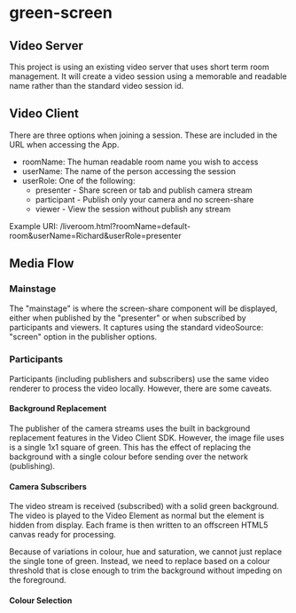 # green-screen

## Video Server

This project is using an existing video server that uses short term room management.  It will create a video session using a memorable and readable name rather than the standard video session id.

## Video Client

There are three options when joining a session.  These are included in the URL when accessing the App.

 - roomName: The human readable room name you wish to access
 - userName: The name of the person accessing the session
 - userRole: One of the following:
   - presenter - Share screen or tab and publish camera stream
   - participant - Publish only your camera and no screen-share
   - viewer - View the session without publish any stream

Example URI: /liveroom.html?roomName=default-room&userName=Richard&userRole=presenter

## Media Flow

### Mainstage

The "mainstage" is where the screen-share component will be displayed, either when published by the "presenter" or when subscribed by participants and viewers.  It captures using the standard videoSource: "screen" option in the publisher options.

### Participants

Participants (including publishers and subscribers) use the same video renderer to process the video locally.  However, there are some caveats.

#### Background Replacement

The publisher of the camera streams uses the built in background replacement features in the Video Client SDK.  However, the image file uses is a single 1x1 square of green.  This has the effect of replacing the background with a single colour before sending over the network (publishing).

#### Camera Subscribers

The video stream is received (subscribed) with a solid green background.  The video is played to the Video Element as normal but the element is hidden from display.  Each frame is then written to an offscreen HTML5 canvas ready for processing.  

Because of variations in colour, hue and saturation, we cannot just replace the single tone of green.  Instead, we need to replace based on a colour threshold that is close enough to trim the background without impeding on the foreground.

#### Colour Selection






